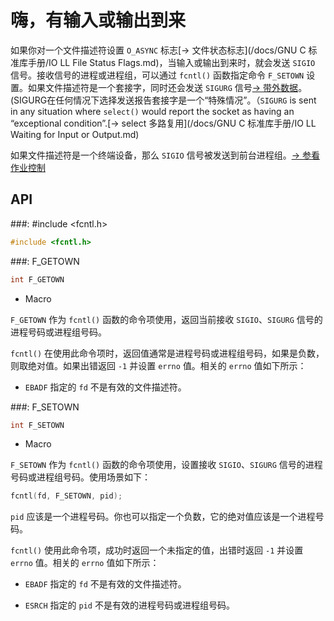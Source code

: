 # 嗨，有输入或输出到来

如果你对一个文件描述符设置 `O_ASYNC` 标志[→ 文件状态标志](/docs/GNU C 标准库手册/IO LL File Status Flags.md)，当输入或输出到来时，就会发送 `SIGIO` 信号。接收信号的进程或进程组，可以通过 `fcntl()` 函数指定命令 `F_SETOWN` 设置。如果文件描述符是一个套接字，同时还会发送 `SIGURG` 信号[→ 带外数据]()。(SIGURG在任何情况下选择发送报告套接字是一个“特殊情况”。（`SIGURG` is sent in any situation where `select()` would report the socket as having an “exceptional condition”.[→ select 多路复用](/docs/GNU C 标准库手册/IO LL Waiting for Input or Output.md)

如果文件描述符是一个终端设备，那么 `SIGIO` 信号被发送到前台进程组。[→ 参看作业控制]()

## API

###: #include &lt;fcntl.h&gt;

```c
#include <fcntl.h>
```

###: F_GETOWN

```c
int F_GETOWN
```

* Macro

`F_GETOWN` 作为 `fcntl()` 函数的命令项使用，返回当前接收 `SIGIO`、`SIGURG` 信号的进程号码或进程组号码。

`fcntl()` 在使用此命令项时，返回值通常是进程号码或进程组号码，如果是负数，则取绝对值。如果出错返回 `-1` 并设置 `errno` 值。相关的 `errno` 值如下所示：

* `EBADF` 指定的 `fd` 不是有效的文件描述符。

###: F_SETOWN

```c
int F_SETOWN
```

* Macro

`F_SETOWN` 作为 `fcntl()` 函数的命令项使用，设置接收 `SIGIO`、`SIGURG` 信号的进程号码或进程组号码。使用场景如下：

```c
fcntl(fd, F_SETOWN, pid);
```

`pid` 应该是一个进程号码。你也可以指定一个负数，它的绝对值应该是一个进程号码。

`fcntl()` 使用此命令项，成功时返回一个未指定的值，出错时返回 `-1` 并设置 `errno` 值。相关的 `errno` 值如下所示：

* `EBADF` 指定的 `fd` 不是有效的文件描述符。

* `ESRCH` 指定的 `pid` 不是有效的进程号码或进程组号码。